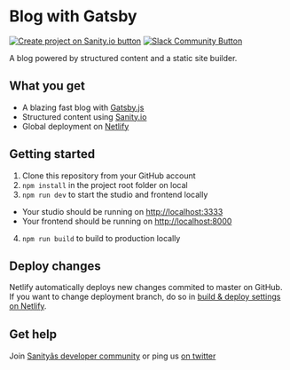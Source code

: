 # Blog with Gatsby

[![Create project on Sanity.io button]()](https://www.sanity.io/create?template=sanity-io%2Ftemplate-blog) [![Slack Community Button](https://slack.sanity.io/badge.svg)](https://slack.sanity.io/)

A blog powered by structured content and a static site builder.

## What you get

- A blazing fast blog with [Gatsby.js](https://gatsbyjs.org)
- Structured content using [Sanity.io](https://www.sanity.io)
- Global deployment on [Netlify](https://netlify.com)

## Getting started

1. Clone this repository from your GitHub account
2. `npm install` in the project root folder on local
3. `npm run dev` to start the studio and frontend locally
- Your studio should be running on [http://localhost:3333](http://localhost:3333)
- Your frontend should be running on [http://localhost:8000](http://localhost:8000)

4. `npm run build` to build to production locally

## Deploy changes

Netlify automatically deploys new changes commited to master on GitHub. If you want to change deployment branch, do so in [build & deploy settings on Netlify](https://www.netlify.com/docs/continuous-deployment/#branches-deploys).

## Get help

Join [Sanityâs developer community](https://slack.sanity.io) or ping us [on twitter](https://twitter.com/sanity_io)
